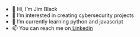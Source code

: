 - 👋 Hi, I’m Jim Black
- 👀 I’m interested in creating cybersecurity projects
- 🌱 I’m currently learning python and javascript
- 📫 You can reach me on<a href=https://www.linkedin.com/in/the-jim-black/> Linkedin

<!---
islasec/islasec is a ✨ special ✨ repository because its `README.md` (this file) appears on your GitHub profile.
You can click the Preview link to take a look at your changes.
--->
